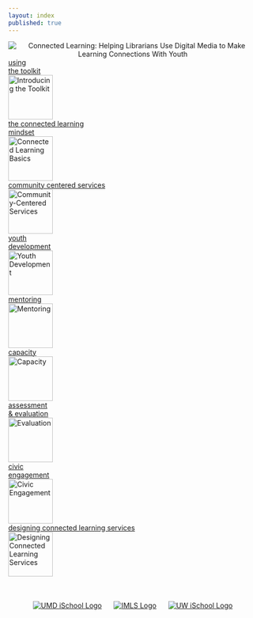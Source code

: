 ```yaml
---
layout: index
published: true
---
```


<!-- ICONS USED: 
  Party by Felix Westphal from the Noun Project https://thenounproject.com/search/?q=crowd&i=574842 
  partners by Cuby Design from the Noun Project https://thenounproject.com/search/?q=partner&i=1563350
  ConnectedLib Logo designed by Saba Kawas

-->

<!-- THIS IS THE LANDING PAGE CONTENT -->

<center>
<img src="{{ site.baseurl }}/img/connectedlib_logo_slogan.png" alt="Connected Learning: Helping Librarians Use Digital Media to Make Learning Connections With Youth" />
</center>

<div class="grid-container" style="margin-left:auto;margin-right:auto;">

 <div class="grid-item"> <a href="modules/introducing-the-toolkit/">
    <div>using<br/>the toolkit<br/><img src="{{ site.baseurl }}/img/moduleLogos/introducing-the-toolkit.png" width="90px" ALT="Introducing the Toolkit"/>
  </div></a></div>

 <div class="grid-item"> <a href="modules/basics/"><div>the connected learning<br/>mindset<br/>
 <img src="{{ site.baseurl }}/img/moduleLogos/basics.png" width="90px" ALT="Connected Learning Basics"/>
</div></a></div>

<div class="grid-item"> <a href="modules/community-centered/"><div>community centered services<br/>
 <img src="{{ site.baseurl }}/img/moduleLogos/community-centered.png" width="90px" ALT="Community-Centered Services"/>
</div></a></div>

<div class="grid-item"> <a href="modules/youth-development/"><div>youth<br/>development<br/>
 <img src="{{ site.baseurl }}/img/moduleLogos/youth-development.png" width="90px" ALT="Youth Development"/>
</div></a></div>

<div class="grid-item"> <a href="modules/mentoring/"><div>mentoring<br/>
 <img src="{{ site.baseurl }}/img/moduleLogos/mentoring.png" width="90px" ALT="Mentoring"/>
</div></a></div>



<div class="grid-item"> <a href="modules/capacity/"><div>capacity<br/>
 <img src="{{ site.baseurl }}/img/moduleLogos/capacity.png" width="90px" ALT="Capacity"/>
</div></a></div>

<div class="grid-item"> <a href="modules/evaluation/"><div>assessment<br/>& evaluation<br/>
 <img src="{{ site.baseurl }}/img/moduleLogos/evaluation.png" width="90px" ALT="Evaluation"/>
</div></a></div>

<div class="grid-item"> <a href="modules/civic-engagement/"><div>civic<br/>engagement<br/>
 <img src="{{ site.baseurl }}/img/moduleLogos/civic-engagement.png" width="90px" ALT="Civic Engagement"/>
</div></a></div>

<div class="grid-item"> <a href="modules/designing-connected-learning-services/"><div>designing connected learning services<br/>
 <img src="{{ site.baseurl }}/img/moduleLogos/designing-connected-learning-services.png" width="90px" ALT="Designing Connected Learning Services"/>
</div></a></div>

 <!-- NOT READY YET 

  <div class="grid-item"><a href="modules/programming/"><div>
    connected learning<br/>programming<br/>
    <img src="{{site.url}}{{site.baseurl}}/assets/img/programmingModuleIcon.png" width="90px"/>  </div></a></div>

  
  <div class="grid-item"><a href="modules/partnerships/index.html"><div>community<br/>partnerships<br/>
    <img src="{{site.url}}{{site.baseurl}}/assets/img/partnershipsModuleIcon.png" width="90px"/></div></a></div>

  <div class="grid-item"><a href="modules/communitymapping/index.html"><div>community<br/>mapping<br/>
    <img src="{{site.url}}{{site.baseurl}}/assets/img/communitymappingModuleIcon.png" width="90px"/></div></a></div>

 <div class="grid-item"> <a href="modules/assessment/index.html"><div>assessment<br/>& evaluation<br/>
    <img src="{{site.url}}{{site.baseurl}}/assets/img/assessmentModuleIcon.png" width="90px"/></div></a></div>

 <div class="grid-item"><a href="modules/capacity/index.html"><div>capacity<br/>&nbsp;<br/>
    <img src="{{site.url}}{{site.baseurl}}/assets/img/capacityModuleIcon.png" width="90px"/></div></a></div>

 <div class="grid-item"><a href="modules/design-thinking/index.html"><div>design<br/>thinking<br/>
    <img src="{{site.url}}{{site.baseurl}}/assets/img/design-thinkingModuleIcon.png" width="90px"/></div></a></div>


  -->

</div>



<center><div style="margin-top:50px;">
    <a href="https://ischool.umd.edu" target="_blank"><img src="{{site.baseurl}}/img/sponsorLogos/umd_ischool_logo_resized.jpg" ALT="UMD iSchool Logo"/></a>
    <a href="https://www.imls.gov" target="_blank"><img src="{{site.baseurl}}/img/sponsorLogos/imls_logo_resized.jpg" style="margin-left:20px;margin-right:20px;" ALT="IMLS Logo"/></a>
    <a href="https://ischool.uw.edu"><img src="{{site.baseurl}}/img/sponsorLogos/uw_ischool_logo_resized.png" ALT="UW iSchool Logo"/></a></div>



</center>